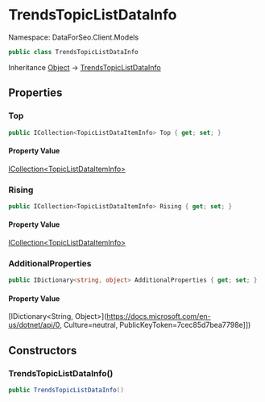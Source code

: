 # TrendsTopicListDataInfo

Namespace: DataForSeo.Client.Models

```csharp
public class TrendsTopicListDataInfo
```

Inheritance [Object](https://docs.microsoft.com/en-us/dotnet/api/Object) → [TrendsTopicListDataInfo](./TrendsTopicListDataInfo.md)

## Properties

### **Top**

```csharp
public ICollection<TopicListDataItemInfo> Top { get; set; }
```

#### Property Value

[ICollection&lt;TopicListDataItemInfo&gt;](./TopicListDataItemInfo.md)<br>

### **Rising**

```csharp
public ICollection<TopicListDataItemInfo> Rising { get; set; }
```

#### Property Value

[ICollection&lt;TopicListDataItemInfo&gt;](./TopicListDataItemInfo.md)<br>

### **AdditionalProperties**

```csharp
public IDictionary<string, object> AdditionalProperties { get; set; }
```

#### Property Value

[IDictionary&lt;String, Object&gt;](https://docs.microsoft.com/en-us/dotnet/api/0, Culture=neutral, PublicKeyToken=7cec85d7bea7798e]])<br>

## Constructors

### **TrendsTopicListDataInfo()**

```csharp
public TrendsTopicListDataInfo()
```
